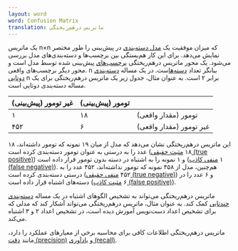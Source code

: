 ```yaml
---
layout: word
word: Confusion Matrix
translation: ماتریس درهم‌ریختگی
---
```


یک ماتریس n×n که میزان موفقیت یک [مدل دسته‌بندی](/C/classification_model) در پیش‌بینی را طور مختصر نمایش می‌دهد. برای این کار هم‌بستگی بین برچسب‌ها و دسته‌بندی‌های مدل بررسی می‌شود. یک محور ماتریس درهم‌ریختگی [برچسب‌های](/L/label) پیش‌بینی شده توسط مدل است و محور دیگر برچسب‌های واقعی. n بیانگر تعداد [دسته‌ها](/C/class)ست. در یک مساله [دسته‌بندی دوتایی](/B/binary_classification) n برابر ۲ است. به عنوان مثال، جدول زیر یک ماتریس درهم‌ریختگی برای یک مساله دسته‌بندی دوتایی است.

| غیر تومور (پیش‌بینی) | تومور (پیش‌بینی) |                         |
| -------------------- | ---------------- | ----------------------- |
| ۱                    | ۱۸               | تومور (مقدار واقعی)     |
| ۴۵۲                  | ۶                | غیر تومور (مقدار واقعی) |

این ماتریس درهم‌ریختگی نشان می‌دهد که مدل از میان ۱۹ نمونه که تومور داشته‌اند، ۱۸ عدد را به درستی به عنوان تومور دسته‌بندی کرده است (۱۸ [مثبت حقیقی (true positive)](</T/true_positive_(tp)>)) و ۱ نمونه را به اشتباه در دسته بدون تومور قرار داده است (۱ [منفی کاذب (false negative)](</F/false_negative_(fn)>)). هم‌چنین، مدل از ۴۵۸ نمونه که تومور نداشته‌اند، ۴۵۲ عدد را به درستی دسته‌بندی کرده است (۴۵۲ [منفی حقیقی (true negative)](</T/true_negative_(tn)>)) و ۶ عدد را در دسته‌های اشتباه قرار داده است (۶ [مثبت کاذب (false positive)](</F/false_positive_(fp)>)).

ماتریس درهم‌ریختگی می‌تواند به تشخیص الگوهای اشتباه در یک مساله [دسته‌بندی چندتایی](/M/multi-class_classification) کمک کند. به عنوان مثال، ماتریس درهم‌ریختگی می‌تواند آشکار کند که مدلی که برای تشخیص اعداد دست‌نویس آموزش دیده است، در تشخیص اعداد ۲ و ۳ اشتباه می‌کند.

ماتریس درهم‌ریختگی اطلاعات کافی برای محاسبه برخی از معیارهای عملکرد را دارد، مانند [دقت (precision)](/P/precision) و [یادآوری (recall)](/R/recall).
